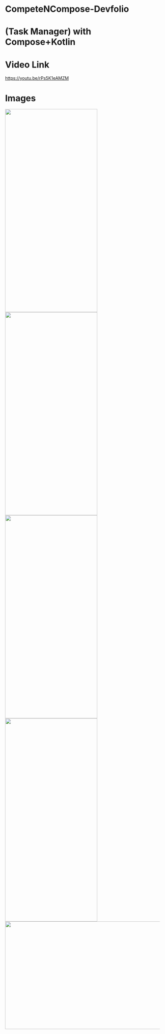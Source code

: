 # CompeteNCompose-Devfolio
# (Task Manager) with Compose+Kotlin
# Video Link
https://youtu.be/rPs5K1eAMZM
# Images
<img src="https://user-images.githubusercontent.com/81664507/196006462-bd6b47ca-6aa9-461c-bcbc-1b3bfa622b79.jpg" width=300 height=660/>
<img src="https://user-images.githubusercontent.com/81664507/196016552-d1bd5e73-2b10-4079-a8b8-6b1c570c6a88.jpg" width=300 height=660/>
<img src="https://user-images.githubusercontent.com/81664507/196016585-2b83aeb0-4a0b-4975-83b8-9025db75b6f1.jpg" width=300 height=660/>
<img src="https://user-images.githubusercontent.com/81664507/196006467-4d4e965a-2e82-4d0d-9c79-897afed8c392.jpg" width=300 height=660/>
<img src="https://user-images.githubusercontent.com/81664507/196006597-f636c540-3f32-4ae6-8814-71cebac2351c.png" width=660 height=350/>


